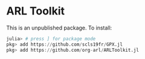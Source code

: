 # ARL Toolkit

This is an unpublished package. To install:
```julia
julia> # press ] for package mode
pkg> add https://github.com/scls19fr/GPX.jl
pkg> add https://github.com/org-arl/ARLToolkit.jl
```
